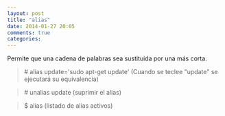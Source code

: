 ```yaml
---
layout: post
title: "alias"
date: 2014-01-27 20:05
comments: true
categories: 
---
```

Permite que una cadena de palabras sea sustituida por una más corta.

>\# alias update='sudo apt-get update' (Cuando se teclee "update" se ejecutará su equivalencia)

>\# unalias update  (suprimir el alias)

>$ alias (listado de alias activos)

